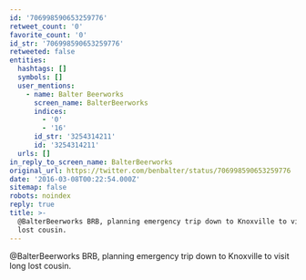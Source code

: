 ```yaml
---
id: '706998590653259776'
retweet_count: '0'
favorite_count: '0'
id_str: '706998590653259776'
retweeted: false
entities:
  hashtags: []
  symbols: []
  user_mentions:
    - name: Balter Beerworks
      screen_name: BalterBeerworks
      indices:
        - '0'
        - '16'
      id_str: '3254314211'
      id: '3254314211'
  urls: []
in_reply_to_screen_name: BalterBeerworks
original_url: https://twitter.com/benbalter/status/706998590653259776
date: '2016-03-08T00:22:54.000Z'
sitemap: false
robots: noindex
reply: true
title: >-
  @BalterBeerworks BRB, planning emergency trip down to Knoxville to visit long
  lost cousin.
---
```


@BalterBeerworks BRB, planning emergency trip down to Knoxville to visit long lost cousin.
